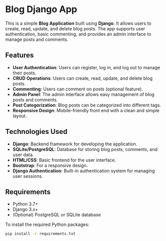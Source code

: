 # Blog Django App

This is a simple **Blog Application** built using **Django**. It allows users to create, read, update, and delete blog posts. The app supports user authentication, basic commenting, and provides an admin interface to manage posts and comments.

## Features

- **User Authentication**: Users can register, log in, and log out to manage their posts.
- **CRUD Operations**: Users can create, read, update, and delete blog posts.
- **Commenting**: Users can comment on posts (optional feature).
- **Admin Panel**: The admin interface allows easy management of blog posts and comments.
- **Post Categorization**: Blog posts can be categorized into different tags.
- **Responsive Design**: Mobile-friendly front end with a clean and simple layout.

## Technologies Used

- **Django**: Backend framework for developing the application.
- **SQLite/PostgreSQL**: Database for storing blog posts, comments, and user data.
- **HTML/CSS**: Basic frontend for the user interface.
- **Bootstrap**: For a responsive design.
- **Django Authentication**: Built-in authentication system for managing user sessions.

## Requirements

- Python 3.7+
- Django 3.x+
- (Optional) PostgreSQL or SQLite database

To install the required Python packages:

```bash
pip install -r requirements.txt


